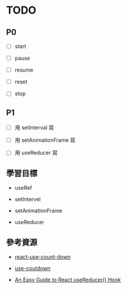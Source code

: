 # TODO

## P0

- [ ] start

- [ ] pause

- [ ] resume

- [ ] reset

- [ ] stop

## P1

- [ ] 用 setInterval 寫

- [ ] 用 setAnimationFrame 寫

- [ ] 用 useReducer 寫

## 學習目標

- useRef

- setIntervel

- setAnimationFrame

- useReducer

## 參考資源

- [react-use-count-down](https://github.com/alexkhismatulin/react-use-count-down/blob/master/src/index.js)

- [use-coutdown](https://github.com/bradgarropy/use-countdown/blob/master/src/countdown.tsx)

- [An Easy Guide to React useReducer() Hook](https://dmitripavlutin.com/react-usereducer/#2-implementing-a-stopwatch)
